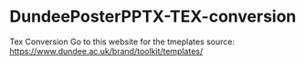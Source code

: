 # DundeePosterPPTX-TEX-conversion
Tex Conversion
Go to this website for the tmeplates source: https://www.dundee.ac.uk/brand/toolkit/templates/
